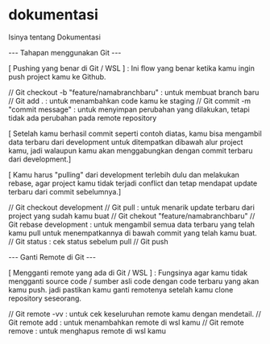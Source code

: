 # dokumentasi
Isinya tentang Dokumentasi

--- Tahapan menggunakan Git ---

[ Pushing yang benar di Git / WSL ] : Ini flow yang benar ketika kamu ingin push project kamu ke Github.

// Git checkout -b "feature/namabranchbaru" : untuk membuat branch baru
// Git add .                                : untuk menambahkan code kamu ke staging
// Git commit -m "commit message"           : untuk menyimpan perubahan yang dilakukan, tetapi tidak ada perubahan pada remote repository

[ Setelah kamu berhasil commit seperti contoh diatas, kamu bisa mengambil data terbaru dari development untuk ditempatkan dibawah alur project kamu,
jadi walaupun kamu akan menggabungkan dengan commit terbaru dari development.]

[ Kamu harus "pulling" dari development terlebih dulu dan melakukan rebase, agar project kamu tidak terjadi conflict dan tetap mendapat update terbaru dari commit sebelumnya.] 

// Git checkout development
// Git pull                                 : untuk menarik update terbaru dari project yang sudah kamu buat
// Git chekout "feature/namabranchbaru"
// Git rebase development                   : untuk mengambil semua data terbaru yang telah kamu pull untuk menempatkannya di bawah commit yang telah kamu buat.
// Git status                               : cek status sebelum pull
// Git push                                   


--- Ganti Remote di Git ---

[ Mengganti remote yang ada di Git / WSL ] : Fungsinya agar kamu tidak mengganti source code / sumber asli code dengan code terbaru yang akan kamu push.
jadi pastikan kamu ganti remotenya setelah kamu clone repository seseorang.

// Git remote -vv : untuk cek keseluruhan remote kamu dengan mendetail.
// Git remote add <nama remote> <url remote> : untuk menambahkan remote di wsl kamu
// Git remote remove <nama remote> <url remote> : untuk menghapus remote di wsl kamu
  
  

